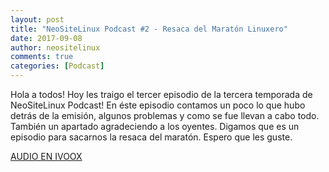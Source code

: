 ```yaml
---
layout: post
title: "NeoSiteLinux Podcast #2 - Resaca del Maratón Linuxero"
date: 2017-09-08
author: neositelinux
comments: true
categories: [Podcast]
---
```


Hola a todos! Hoy les traigo el tercer episodio de la tercera temporada de NeoSiteLinux Podcast! En éste episodio contamos un poco lo que hubo detrás de la emisión, algunos problemas y como se fue llevan a cabo todo. También un apartado agradeciendo a los oyentes. Digamos que es un episodio para sacarnos la resaca del maratón. Espero que les guste.

[AUDIO EN IVOOX](http://ar.ivoox.com/es/20294550)

